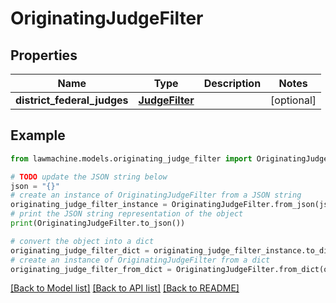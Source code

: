 # OriginatingJudgeFilter


## Properties

Name | Type | Description | Notes
------------ | ------------- | ------------- | -------------
**district_federal_judges** | [**JudgeFilter**](JudgeFilter.md) |  | [optional] 

## Example

```python
from lawmachine.models.originating_judge_filter import OriginatingJudgeFilter

# TODO update the JSON string below
json = "{}"
# create an instance of OriginatingJudgeFilter from a JSON string
originating_judge_filter_instance = OriginatingJudgeFilter.from_json(json)
# print the JSON string representation of the object
print(OriginatingJudgeFilter.to_json())

# convert the object into a dict
originating_judge_filter_dict = originating_judge_filter_instance.to_dict()
# create an instance of OriginatingJudgeFilter from a dict
originating_judge_filter_from_dict = OriginatingJudgeFilter.from_dict(originating_judge_filter_dict)
```
[[Back to Model list]](../README.md#documentation-for-models) [[Back to API list]](../README.md#documentation-for-api-endpoints) [[Back to README]](../README.md)


